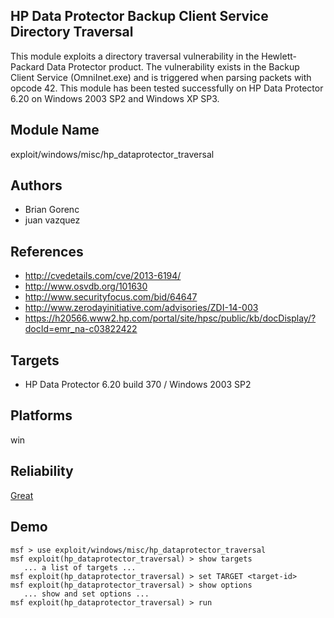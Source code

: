 ## HP Data Protector Backup Client Service Directory Traversal

This module exploits a directory traversal vulnerability in 
the Hewlett-Packard Data Protector product. The 
vulnerability exists in the Backup Client Service 
(OmniInet.exe) and is triggered when parsing packets with 
opcode 42. This module has been tested successfully on HP 
Data Protector 6.20 on Windows 2003 SP2 and Windows XP SP3.


## Module Name
exploit/windows/misc/hp_dataprotector_traversal

## Authors
* Brian Gorenc
* juan vazquez


## References
* http://cvedetails.com/cve/2013-6194/
* http://www.osvdb.org/101630
* http://www.securityfocus.com/bid/64647
* http://www.zerodayinitiative.com/advisories/ZDI-14-003
* https://h20566.www2.hp.com/portal/site/hpsc/public/kb/docDisplay/?docId=emr_na-c03822422



## Targets
* HP Data Protector 6.20 build 370 / Windows 2003 SP2


## Platforms
win

## Reliability
[Great](https://github.com/rapid7/metasploit-framework/wiki/Exploit-Ranking)

## Demo

```
msf > use exploit/windows/misc/hp_dataprotector_traversal
msf exploit(hp_dataprotector_traversal) > show targets
   ... a list of targets ...
msf exploit(hp_dataprotector_traversal) > set TARGET <target-id>
msf exploit(hp_dataprotector_traversal) > show options
   ... show and set options ...
msf exploit(hp_dataprotector_traversal) > run
```
    
    